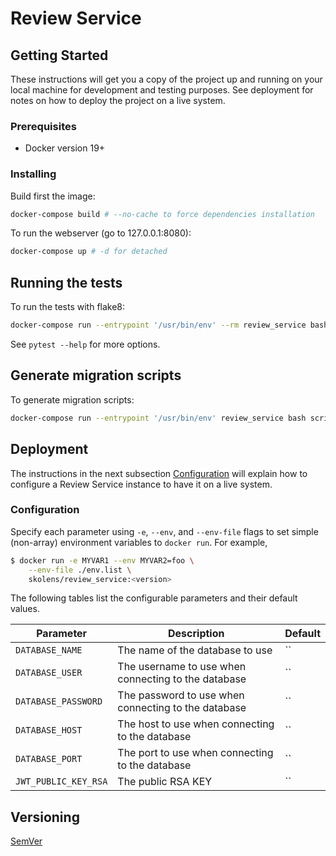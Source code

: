 # Review Service

## Getting Started

These instructions will get you a copy of the project up and running on your local machine for development and testing purposes. See deployment for notes on how to deploy the project on a live system.

### Prerequisites

* Docker version 19+

### Installing

Build first the image:

```bash
docker-compose build # --no-cache to force dependencies installation
```

To run the webserver (go to 127.0.0.1:8080):

```bash
docker-compose up # -d for detached
```

## Running the tests

To run the tests with flake8:

```bash
docker-compose run --entrypoint '/usr/bin/env' --rm review_service bash scripts/run-tests.sh
```

See `pytest --help` for more options.

## Generate migration scripts

To generate migration scripts:

```bash
docker-compose run --entrypoint '/usr/bin/env' review_service bash scripts/generate-migrations.sh "Add review table"
```

## Deployment

The instructions in the next subsection [Configuration](#configuration) will explain how to configure a Review Service instance to have it on a live system.

### Configuration

Specify each parameter using `-e`, `--env`, and `--env-file` flags to set simple (non-array) environment variables to `docker run`. For example,

```bash
$ docker run -e MYVAR1 --env MYVAR2=foo \
    --env-file ./env.list \
    skolens/review_service:<version>
```

The following tables list the configurable parameters and their default values.

|             Parameter               |            Description             |                    Default                |
|-------------------------------------|------------------------------------|-------------------------------------------|
| `DATABASE_NAME`                     | The name of the database to use          | ``                                  |
| `DATABASE_USER`                     | The username to use when connecting to the database | ``                       |
| `DATABASE_PASSWORD`                 | The password to use when connecting to the database | ``                       |
| `DATABASE_HOST`                     | The host to use when connecting to the database | ``                           |
| `DATABASE_PORT`                     | The port to use when connecting to the database | ``                           |
| `JWT_PUBLIC_KEY_RSA`                | The public RSA KEY                       | ``                                  |

## Versioning

[SemVer](http://semver.org/)
